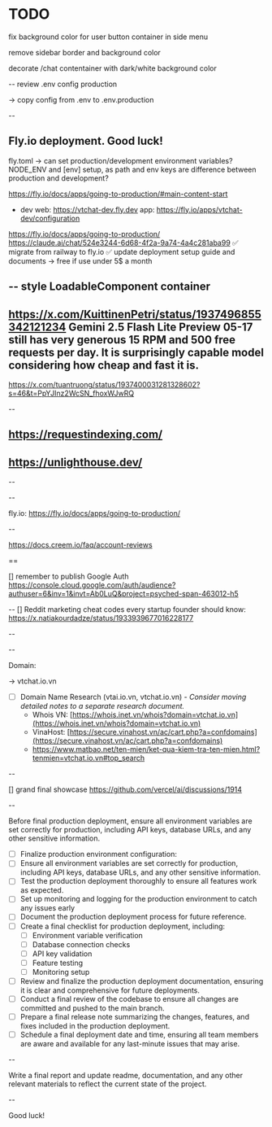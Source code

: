 # TODO


fix background color for user button container in side menu

remove sidebar border and background color

decorate /chat contentainer with dark/white background color

--
review .env config production

-> copy config from .env to .env.production

--
## Fly.io deployment. Good luck!

fly.toml -> can set production/development environment variables? NODE_ENV and [env] setup, as path and env keys are difference between production and development?

https://fly.io/docs/apps/going-to-production/#main-content-start

+ dev
web: https://vtchat-dev.fly.dev
app: https://fly.io/apps/vtchat-dev/configuration



https://fly.io/docs/apps/going-to-production/
https://claude.ai/chat/524e3244-6d68-4f2a-9a74-4a4c281aba99
✅ migrate from railway to fly.io
✅ update deployment setup guide and documents
-> free if use under 5$ a month

--
style LoadableComponent container
--
https://x.com/KuittinenPetri/status/1937496855342121234
Gemini 2.5 Flash Lite Preview 05-17 still has very generous 15 RPM and 500 free requests per day. It is surprisingly capable model considering how cheap and fast it is.
--
https://x.com/tuantruong/status/1937400031281328602?s=46&t=PpYJInz2WcSN_fhoxWJwRQ

--

## https://requestindexing.com/

## https://unlighthouse.dev/

--

--

fly.io: https://fly.io/docs/apps/going-to-production/

--

<https://docs.creem.io/faq/account-reviews>

==

[]
remember to publish Google Auth
<https://console.cloud.google.com/auth/audience?authuser=6&inv=1&invt=Ab0LuQ&project=psyched-span-463012-h5>

--
[] Reddit marketing cheat codes every startup founder should know: <https://x.natiakourdadze/status/1933939677016228177>

--

--

Domain:

-> vtchat.io.vn

- [ ] Domain Name Research (vtai.io.vn, vtchat.io.vn) - _Consider moving detailed notes to a separate research document._
    - Whois VN: [https://whois.inet.vn/whois?domain=vtchat.io.vn](https://whois.inet.vn/whois?domain=vtchat.io.vn)
    - VinaHost: [https://secure.vinahost.vn/ac/cart.php?a=confdomains](https://secure.vinahost.vn/ac/cart.php?a=confdomains)
    - <https://www.matbao.net/ten-mien/ket-qua-kiem-tra-ten-mien.html?tenmien=vtchat.io.vn#top_search>

--

[] grand final showcase <https://github.com/vercel/ai/discussions/1914>

--

Before final production deployment, ensure all environment variables are set correctly for production, including API keys, database URLs, and any other sensitive information.

- [ ] Finalize production environment configuration:
- [ ] Ensure all environment variables are set correctly for production, including API keys, database URLs, and any other sensitive information.
- [ ] Test the production deployment thoroughly to ensure all features work as expected.
- [ ] Set up monitoring and logging for the production environment to catch any issues early
- [ ] Document the production deployment process for future reference.
- [ ] Create a final checklist for production deployment, including:
    - [ ] Environment variable verification
    - [ ] Database connection checks
    - [ ] API key validation
    - [ ] Feature testing
    - [ ] Monitoring setup
- [ ] Review and finalize the production deployment documentation, ensuring it is clear and comprehensive for future deployments.
- [ ] Conduct a final review of the codebase to ensure all changes are committed and pushed to the main branch.
- [ ] Prepare a final release note summarizing the changes, features, and fixes included in the production deployment.
- [ ] Schedule a final deployment date and time, ensuring all team members are aware and available for any last-minute issues that may arise.

--

Write a final report and update readme, documentation, and any other relevant materials to reflect the current state of the project.

--

Good luck!
